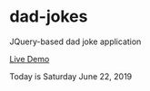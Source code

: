 # dad-jokes
JQuery-based dad joke application

[Live Demo](https://baddadjokes.netlify.com/)


Today is Saturday June 22, 2019